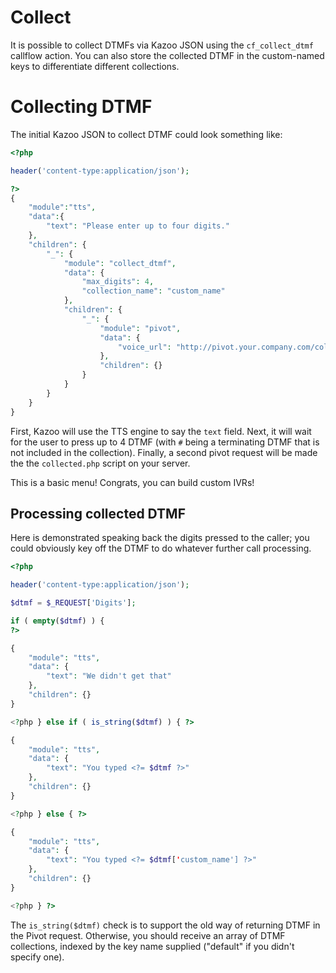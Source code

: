 # Collect

It is possible to collect DTMFs via Kazoo JSON using the `cf_collect_dtmf` callflow action. You can also store the collected DTMF in the custom-named keys to differentiate different collections.

# Collecting DTMF

The initial Kazoo JSON to collect DTMF could look something like:

```php
<?php

header('content-type:application/json');

?>
{
    "module":"tts",
    "data":{
        "text": "Please enter up to four digits."
    },
    "children": {
        "_": {
            "module": "collect_dtmf",
            "data": {
                "max_digits": 4,
                "collection_name": "custom_name"
            },
            "children": {
                "_": {
                    "module": "pivot",
                    "data": {
                        "voice_url": "http://pivot.your.company.com/collected.php"
                    },
                    "children": {}
                }
            }
        }
    }
}
```

First, Kazoo will use the TTS engine to say the `text` field. Next, it will wait for the user to press up to 4 DTMF (with `#` being a terminating DTMF that is not included in the collection). Finally, a second pivot request will be made the the `collected.php` script on your server.

This is a basic menu! Congrats, you can build custom IVRs!

## Processing collected DTMF

Here is demonstrated speaking back the digits pressed to the caller; you could obviously key off the DTMF to do whatever further call processing.

```php
<?php

header('content-type:application/json');

$dtmf = $_REQUEST['Digits'];

if ( empty($dtmf) ) {
?>

{
    "module": "tts",
    "data": {
        "text": "We didn't get that"
    },
    "children": {}
}

<?php } else if ( is_string($dtmf) ) { ?>

{
    "module": "tts",
    "data": {
        "text": "You typed <?= $dtmf ?>"
    },
    "children": {}
}

<?php } else { ?>

{
    "module": "tts",
    "data": {
        "text": "You typed <?= $dtmf['custom_name'] ?>"
    },
    "children": {}
}

<?php } ?>
```

The `is_string($dtmf)` check is to support the old way of returning DTMF in the Pivot request. Otherwise, you should receive an array of DTMF collections, indexed by the key name supplied ("default" if you didn't specify one).
